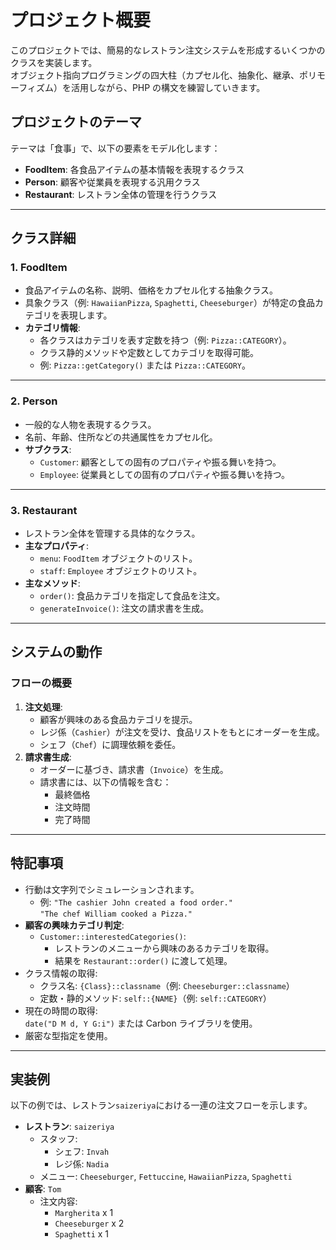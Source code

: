 # プロジェクト概要

このプロジェクトでは、簡易的なレストラン注文システムを形成するいくつかのクラスを実装します。  
オブジェクト指向プログラミングの四大柱（カプセル化、抽象化、継承、ポリモーフィズム）を活用しながら、PHP の構文を練習していきます。

## プロジェクトのテーマ

テーマは「食事」で、以下の要素をモデル化します：

- **FoodItem**: 各食品アイテムの基本情報を表現するクラス
- **Person**: 顧客や従業員を表現する汎用クラス
- **Restaurant**: レストラン全体の管理を行うクラス

---

## クラス詳細

### 1. FoodItem

- 食品アイテムの名称、説明、価格をカプセル化する抽象クラス。
- 具象クラス（例: `HawaiianPizza`, `Spaghetti`, `Cheeseburger`）が特定の食品カテゴリを表現します。
- **カテゴリ情報**:
  - 各クラスはカテゴリを表す定数を持つ（例: `Pizza::CATEGORY`）。
  - クラス静的メソッドや定数としてカテゴリを取得可能。
  - 例: `Pizza::getCategory()` または `Pizza::CATEGORY`。

---

### 2. Person

- 一般的な人物を表現するクラス。
- 名前、年齢、住所などの共通属性をカプセル化。
- **サブクラス**:
  - `Customer`: 顧客としての固有のプロパティや振る舞いを持つ。
  - `Employee`: 従業員としての固有のプロパティや振る舞いを持つ。

---

### 3. Restaurant

- レストラン全体を管理する具体的なクラス。
- **主なプロパティ**:
  - `menu`: `FoodItem` オブジェクトのリスト。
  - `staff`: `Employee` オブジェクトのリスト。
- **主なメソッド**:
  - `order()`: 食品カテゴリを指定して食品を注文。
  - `generateInvoice()`: 注文の請求書を生成。

---

## システムの動作

### フローの概要

1. **注文処理**:
   - 顧客が興味のある食品カテゴリを提示。
   - レジ係（`Cashier`）が注文を受け、食品リストをもとにオーダーを生成。
   - シェフ（`Chef`）に調理依頼を委任。
2. **請求書生成**:
   - オーダーに基づき、請求書（`Invoice`）を生成。
   - 請求書には、以下の情報を含む：
     - 最終価格
     - 注文時間
     - 完了時間

---

## 特記事項

- 行動は文字列でシミュレーションされます。
  - 例: `"The cashier John created a food order."`  
    `"The chef William cooked a Pizza."`
- **顧客の興味カテゴリ判定**:
  - `Customer::interestedCategories()`:
    - レストランのメニューから興味のあるカテゴリを取得。
    - 結果を `Restaurant::order()` に渡して処理。
- クラス情報の取得:
  - クラス名: `{Class}::classname`（例: `Cheeseburger::classname`）
  - 定数・静的メソッド: `self::{NAME}`（例: `self::CATEGORY`）
- 現在の時間の取得:  
  `date("D M d, Y G:i")` または Carbon ライブラリを使用。
- 厳密な型指定を使用。

---

## 実装例

以下の例では、レストラン`saizeriya`における一連の注文フローを示します。

- **レストラン**: `saizeriya`
  - スタッフ:
    - シェフ: `Invah`
    - レジ係: `Nadia`
  - メニュー: `Cheeseburger`, `Fettuccine`, `HawaiianPizza`, `Spaghetti`
- **顧客**: `Tom`
  - 注文内容:
    - `Margherita` x 1
    - `Cheeseburger` x 2
    - `Spaghetti` x 1
